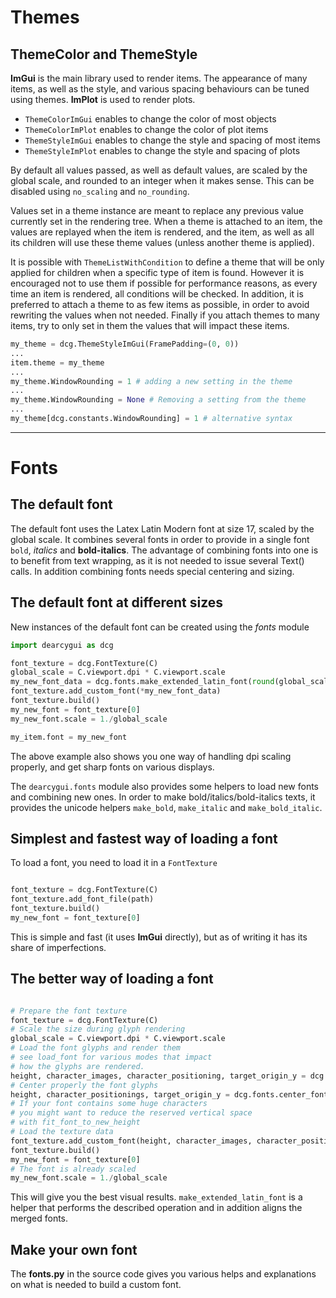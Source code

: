 # Themes

## ThemeColor and ThemeStyle

**ImGui** is the main library used to render items. The appearance of many items,
as well as the style, and various spacing behaviours can be tuned using themes.
**ImPlot** is used to render plots.

- `ThemeColorImGui` enables to change the color of most objects
- `ThemeColorImPlot` enables to change the color of plot items
- `ThemeStyleImGui` enables to change the style and spacing of most items
- `ThemeStyleImPlot` enables to change the style and spacing of plots

By default all values passed, as well as default values, are scaled by the global scale, and rounded to an
integer when it makes sense. This can be disabled using `no_scaling` and `no_rounding`.

Values set in a theme instance are meant to replace any previous value currently set in the rendering tree.
When a theme is attached to an item, the values are replayed when the item is rendered, and the item,
as well as all its children will use these theme values (unless another theme is applied).

It is possible with `ThemeListWithCondition` to define a theme that will be only applied for children when a specific type of
item is found. However it is encouraged not to use them if possible for performance reasons, as every time an item is rendered,
all conditions will be checked. In addition, it is preferred to attach a theme to as few items as possible, in order to avoid
rewriting the values when not needed. Finally if you attach themes to many items, try to only set in them the values that
will impact these items.

```python
my_theme = dcg.ThemeStyleImGui(FramePadding=(0, 0))
...
item.theme = my_theme
...
my_theme.WindowRounding = 1 # adding a new setting in the theme
...
my_theme.WindowRounding = None # Removing a setting from the theme
...
my_theme[dcg.constants.WindowRounding] = 1 # alternative syntax
```

***

# Fonts

## The default font

The default font uses the Latex Latin Modern font at size 17, scaled by the global scale.
It combines several fonts in order to provide in a single font `bold`, *italics* and **bold-italics**.
The advantage of combining fonts into one is to benefit from text wrapping, as it is not needed
to issue several Text() calls. In addition combining fonts needs special centering and sizing.

## The default font at different sizes

New instances of the default font can be created using the *fonts* module
```python
import dearcygui as dcg

font_texture = dcg.FontTexture(C)
global_scale = C.viewport.dpi * C.viewport.scale
my_new_font_data = dcg.fonts.make_extended_latin_font(round(global_scale * my_new_size))
font_texture.add_custom_font(*my_new_font_data)
font_texture.build()
my_new_font = font_texture[0]
my_new_font.scale = 1./global_scale

my_item.font = my_new_font
```

The above example also shows you one way of handling dpi scaling properly, and get
sharp fonts on various displays.

The `dearcygui.fonts` module also provides some helpers to load new fonts and combining new ones.
In order to make bold/italics/bold-italics texts, it provides the unicode helpers `make_bold`,
`make_italic` and `make_bold_italic`.

## Simplest and fastest way of loading a font

To load a font, you need to load it in a `FontTexture`
```python

font_texture = dcg.FontTexture(C)
font_texture.add_font_file(path)
font_texture.build()
my_new_font = font_texture[0]
```

This is simple and fast (it uses **ImGui** directly), but as of writing it has its share
of imperfections.

## The better way of loading a font

```python

# Prepare the font texture
font_texture = dcg.FontTexture(C)
# Scale the size during glyph rendering
global_scale = C.viewport.dpi * C.viewport.scale
# Load the font glyphs and render them
# see load_font for various modes that impact
# how the glyphs are rendered.
height, character_images, character_positioning, target_origin_y = dcg.fonts.load_font(path, target_size=round(my_size*global_scale))
# Center properly the font glyphs
height, character_positionings, target_origin_y = dcg.fonts.center_font(height, character_positionings, target_origin_y)
# If your font contains some huge characters
# you might want to reduce the reserved vertical space
# with fit_font_to_new_height
# Load the texture data
font_texture.add_custom_font(height, character_images, character_positioning)
font_texture.build()
my_new_font = font_texture[0]
# The font is already scaled
my_new_font.scale = 1./global_scale
```

This will give you the best visual results. `make_extended_latin_font` is a helper that
performs the described operation and in addition aligns the merged fonts.

## Make your own font

The **fonts.py** in the source code gives you various helps and explanations on what is needed
to build a custom font. 